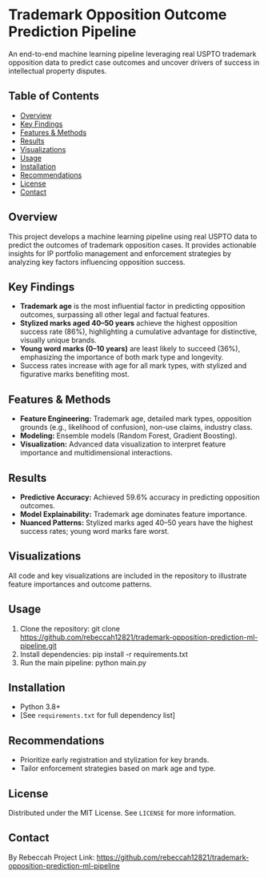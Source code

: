 # Trademark Opposition Outcome Prediction Pipeline

An end-to-end machine learning pipeline leveraging real USPTO trademark opposition data to predict case outcomes and uncover drivers of success in intellectual property disputes.

## Table of Contents

- [Overview](#overview)
- [Key Findings](#key-findings)
- [Features & Methods](#features--methods)
- [Results](#results)
- [Visualizations](#visualizations)
- [Usage](#usage)
- [Installation](#installation)
- [Recommendations](#recommendations)
- [License](#license)
- [Contact](#contact)

## Overview

This project develops a machine learning pipeline using real USPTO data to predict the outcomes of trademark opposition cases. It provides actionable insights for IP portfolio management and enforcement strategies by analyzing key factors influencing opposition success.

## Key Findings

- **Trademark age** is the most influential factor in predicting opposition outcomes, surpassing all other legal and factual features.
- **Stylized marks aged 40–50 years** achieve the highest opposition success rate (86%), highlighting a cumulative advantage for distinctive, visually unique brands.
- **Young word marks (0–10 years)** are least likely to succeed (36%), emphasizing the importance of both mark type and longevity.
- Success rates increase with age for all mark types, with stylized and figurative marks benefiting most.

## Features & Methods

- **Feature Engineering:** Trademark age, detailed mark types, opposition grounds (e.g., likelihood of confusion), non-use claims, industry class.
- **Modeling:** Ensemble models (Random Forest, Gradient Boosting).
- **Visualization:** Advanced data visualization to interpret feature importance and multidimensional interactions.

## Results

- **Predictive Accuracy:** Achieved 59.6% accuracy in predicting opposition outcomes.
- **Model Explainability:** Trademark age dominates feature importance.
- **Nuanced Patterns:** Stylized marks aged 40–50 years have the highest success rates; young word marks fare worst.

## Visualizations

All code and key visualizations are included in the repository to illustrate feature importances and outcome patterns.

## Usage

1. Clone the repository:
git clone https://github.com/rebeccah12821/trademark-opposition-prediction-ml-pipeline.git
2. Install dependencies:
pip install -r requirements.txt
3. Run the main pipeline:
python main.py
## Installation

- Python 3.8+
- [See `requirements.txt` for full dependency list]

## Recommendations

- Prioritize early registration and stylization for key brands.
- Tailor enforcement strategies based on mark age and type.

## License

Distributed under the MIT License. See `LICENSE` for more information.

## Contact
By Rebeccah 
Project Link: https://github.com/rebeccah12821/trademark-opposition-prediction-ml-pipeline
